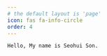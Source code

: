 ```yaml
---
# the default layout is 'page'
icon: fas fa-info-circle
order: 4
---
```


```
Hello, My name is Seohui Son.
```